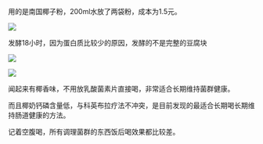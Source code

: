 用的是南国椰子粉，200ml水放了两袋粉，成本为1.5元。

![](https://pic1.zhimg.com/v2-83a61ae83fe8c4ffadc3564804e6a98d_720w.jpg?source=d16d100b)

发酵18小时，因为蛋白质比较少的原因，发酵的不是完整的豆腐块

![](https://picx.zhimg.com/v2-aed954545b08b56d2f1304a1e19b5ed2_720w.jpg?source=d16d100b)




![](https://picx.zhimg.com/v2-ee06e1c1d3323c6b76adbda5b77e9f8f_720w.jpg?source=d16d100b)

闻起来有椰香味，不用放乳酸菌素片直接喝，非常适合长期维持菌群健康。

而且椰奶钙磷含量低，与科英布拉疗法不冲突，是目前发现的最适合长期喝长期维持肠道健康的方法。

记着空腹喝，所有调理菌群的东西饭后喝效果都比较差。
